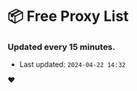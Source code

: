 # :package: Free Proxy List
### Updated every 15 minutes.

- Last updated: `2024-04-22 14:32`

:heart:

